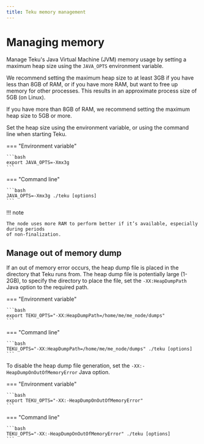 ```yaml
---
title: Teku memory management
---
```


# Managing memory

Manage Teku's Java Virtual Machine (JVM) memory usage by setting a maximum heap size
using the `JAVA_OPTS` environment variable.

We recommend setting the maximum heap size to at least 3GB if you have less than 8GB of RAM, or if
you have more RAM, but want to free up memory for other processes. This results in an approximate
process size of 5GB (on Linux).

If you have more than 8GB of RAM, we recommend setting the maximum heap size to 5GB or more.

Set the heap size using the environment variable, or using the command line when starting Teku.

=== "Environment variable"

    ```bash
    export JAVA_OPTS=-Xmx3g
    ```

=== "Command line"

    ```bash
    JAVA_OPTS=-Xmx3g ./teku [options]
    ```

!!! note

    The node uses more RAM to perform better if it’s available, especially during periods
    of non-finalization.

## Manage out of memory dump

If an out of memory error occurs, the heap dump file is placed in the directory that Teku
runs from. The heap dump file is potentially large (1-2GB), to specify the directory to place the
file, set the `-XX:HeapDumpPath` Java option to the required path.

=== "Environment variable"

    ```bash
    export TEKU_OPTS="-XX:HeapDumpPath=/home/me/me_node/dumps"
    ```

=== "Command line"

    ```bash
    TEKU_OPTS="-XX:HeapDumpPath=/home/me/me_node/dumps" ./teku [options]
    ```

To disable the heap dump file generation, set the `-XX:-HeapDumpOnOutOfMemoryError` Java option.

=== "Environment variable"

    ```bash
    export TEKU_OPTS="-XX:-HeapDumpOnOutOfMemoryError"
    ```

=== "Command line"

    ```bash
    TEKU_OPTS="-XX:-HeapDumpOnOutOfMemoryError" ./teku [options]
    ```
